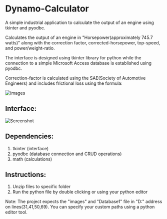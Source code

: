 # Dynamo-Calculator
A simple industrial application to calculate the output of an engine using tkinter and pyodbc.

Calculates the output of an engine in "Horsepower(approximately 745.7 watts)" along with the correction factor, corrected-horsepower, top-speed, and power/weight-ratio.

The interface is designed using tkinter library for python while the connection to a simple Microsoft Access database is established using pyodbc.

Correction-factor is calculated using the SAE(Society of Automotive Engineers) and includes frictional loss using the formula:

![images](https://user-images.githubusercontent.com/112173249/186931113-14855aef-a69c-477c-b988-346596f02cbd.png)

## Interface:
![Screenshot](https://user-images.githubusercontent.com/112173249/186932190-d54cc001-c2b3-4f78-b7c2-916c0ed0e4d8.jpg)


## Dependencies:
1. tkinter (interface)
2. pyodbc (database connection and CRUD operations)
3. math (calculations)

## Instructions:
1. Unzip files to specific folder
2. Run the python file by double clicking or using your python editor

Note: The project expects the "images" and "Database1" file in "D:" address on lines(31,41,50,69). You can specify your custom paths using a python editor tool.
